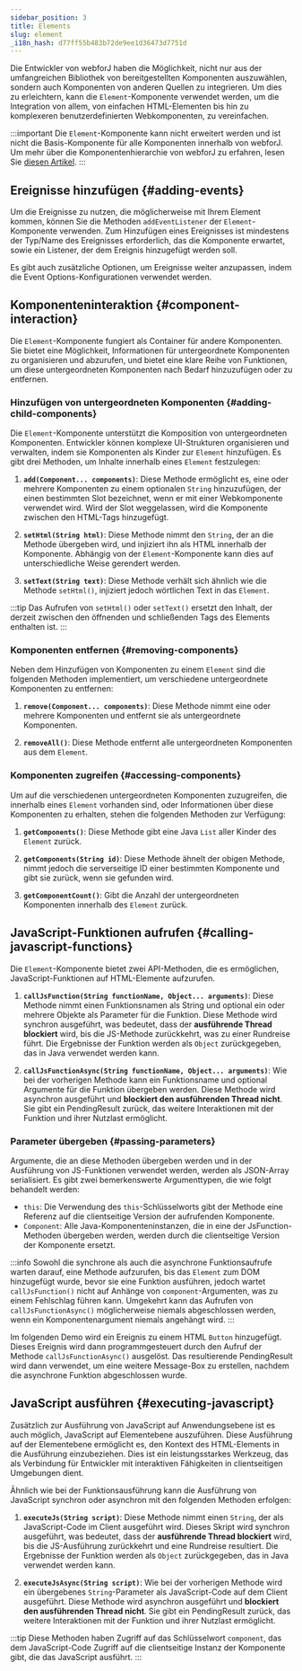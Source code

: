 ```yaml
---
sidebar_position: 3
title: Elements
slug: element
_i18n_hash: d77ff55b483b72de9ee1d36473d7751d
---
```

<DocChip chip='since' label='23.06' />
<JavadocLink type="foundation" location="com/webforj/component/element/Element" top='true'/>

Die Entwickler von webforJ haben die Möglichkeit, nicht nur aus der umfangreichen Bibliothek von bereitgestellten Komponenten auszuwählen, sondern auch Komponenten von anderen Quellen zu integrieren. Um dies zu erleichtern, kann die `Element`-Komponente verwendet werden, um die Integration von allem, von einfachen HTML-Elementen bis hin zu komplexeren benutzerdefinierten Webkomponenten, zu vereinfachen.

:::important
Die `Element`-Komponente kann nicht erweitert werden und ist nicht die Basis-Komponente für alle Komponenten innerhalb von webforJ. Um mehr über die Komponentenhierarchie von webforJ zu erfahren, lesen Sie [diesen Artikel](../architecture/controls-components.md).
:::

<ComponentDemo 
path='/webforj/elementinputdemo?' 
javaE='https://raw.githubusercontent.com/webforj/webforj-documentation/refs/heads/main/src/main/java/com/webforj/samples/views/element/ElementInputDemoView.java'
cssURL='/css/element/elementInput.css'
/>

## Ereignisse hinzufügen {#adding-events}

Um die Ereignisse zu nutzen, die möglicherweise mit Ihrem Element kommen, können Sie die Methoden `addEventListener` der `Element`-Komponente verwenden. Zum Hinzufügen eines Ereignisses ist mindestens der Typ/Name des Ereignisses erforderlich, das die Komponente erwartet, sowie ein Listener, der dem Ereignis hinzugefügt werden soll.

Es gibt auch zusätzliche Optionen, um Ereignisse weiter anzupassen, indem die Event Options-Konfigurationen verwendet werden.

<ComponentDemo 
path='/webforj/elementinputevent?' 
javaE='https://raw.githubusercontent.com/webforj/webforj-documentation/refs/heads/main/src/main/java/com/webforj/samples/views/element/ElementInputEventView.java'
cssURL='/css/element/elementInputEvent.css'
height='240px'
/>

## Komponenteninteraktion {#component-interaction}

Die `Element`-Komponente fungiert als Container für andere Komponenten. Sie bietet eine Möglichkeit, Informationen für untergeordnete Komponenten zu organisieren und abzurufen, und bietet eine klare Reihe von Funktionen, um diese untergeordneten Komponenten nach Bedarf hinzuzufügen oder zu entfernen.

### Hinzufügen von untergeordneten Komponenten {#adding-child-components}

Die `Element`-Komponente unterstützt die Komposition von untergeordneten Komponenten. Entwickler können komplexe UI-Strukturen organisieren und verwalten, indem sie Komponenten als Kinder zur `Element` hinzufügen. Es gibt drei Methoden, um Inhalte innerhalb eines `Element` festzulegen:

1. **`add(Component... components)`**: Diese Methode ermöglicht es, eine oder mehrere Komponenten zu einem optionalen `String` hinzuzufügen, der einen bestimmten Slot bezeichnet, wenn er mit einer Webkomponente verwendet wird. Wird der Slot weggelassen, wird die Komponente zwischen den HTML-Tags hinzugefügt.

2. **`setHtml(String html)`**: Diese Methode nimmt den `String`, der an die Methode übergeben wird, und injiziert ihn als HTML innerhalb der Komponente. Abhängig von der `Element`-Komponente kann dies auf unterschiedliche Weise gerendert werden.

3. **`setText(String text)`**: Diese Methode verhält sich ähnlich wie die Methode `setHtml()`, injiziert jedoch wörtlichen Text in das `Element`.

<ComponentDemo 
path='/webforj/elementinputtext?' 
javaE='https://raw.githubusercontent.com/webforj/webforj-documentation/refs/heads/main/src/main/java/com/webforj/samples/views/element/ElementInputTextView.java'
cssURL='/css/element/elementInput.css'
height='175px'
/>

:::tip
Das Aufrufen von `setHtml()` oder `setText()` ersetzt den Inhalt, der derzeit zwischen den öffnenden und schließenden Tags des Elements enthalten ist.
:::

### Komponenten entfernen {#removing-components}

Neben dem Hinzufügen von Komponenten zu einem `Element` sind die folgenden Methoden implementiert, um verschiedene untergeordnete Komponenten zu entfernen:

1. **`remove(Component... components)`**: Diese Methode nimmt eine oder mehrere Komponenten und entfernt sie als untergeordnete Komponenten.

2. **`removeAll()`**: Diese Methode entfernt alle untergeordneten Komponenten aus dem `Element`.

### Komponenten zugreifen {#accessing-components}

Um auf die verschiedenen untergeordneten Komponenten zuzugreifen, die innerhalb eines `Element` vorhanden sind, oder Informationen über diese Komponenten zu erhalten, stehen die folgenden Methoden zur Verfügung:

1. **`getComponents()`**: Diese Methode gibt eine Java `List` aller Kinder des `Element` zurück.

2. **`getComponents(String id)`**: Diese Methode ähnelt der obigen Methode, nimmt jedoch die serverseitige ID einer bestimmten Komponente und gibt sie zurück, wenn sie gefunden wird.

3. **`getComponentCount()`**: Gibt die Anzahl der untergeordneten Komponenten innerhalb des `Element` zurück.

## JavaScript-Funktionen aufrufen {#calling-javascript-functions}

Die `Element`-Komponente bietet zwei API-Methoden, die es ermöglichen, JavaScript-Funktionen auf HTML-Elemente aufzurufen.

1. **`callJsFunction(String functionName, Object... arguments)`**: Diese Methode nimmt einen Funktionsnamen als String und optional ein oder mehrere Objekte als Parameter für die Funktion. Diese Methode wird synchron ausgeführt, was bedeutet, dass der **ausführende Thread blockiert** wird, bis die JS-Methode zurückkehrt, was zu einer Rundreise führt. Die Ergebnisse der Funktion werden als `Object` zurückgegeben, das in Java verwendet werden kann.

2. **`callJsFunctionAsync(String functionName, Object... arguments)`**: Wie bei der vorherigen Methode kann ein Funktionsname und optional Argumente für die Funktion übergeben werden. Diese Methode wird asynchron ausgeführt und **blockiert den ausführenden Thread nicht**. Sie gibt ein <JavadocLink type="foundation" location="com/webforj/PendingResult" code='true'>PendingResult</JavadocLink> zurück, das weitere Interaktionen mit der Funktion und ihrer Nutzlast ermöglicht.

### Parameter übergeben {#passing-parameters}

Argumente, die an diese Methoden übergeben werden und in der Ausführung von JS-Funktionen verwendet werden, werden als JSON-Array serialisiert. Es gibt zwei bemerkenswerte Argumenttypen, die wie folgt behandelt werden:
- `this`: Die Verwendung des `this`-Schlüsselworts gibt der Methode eine Referenz auf die clientseitige Version der aufrufenden Komponente.
- `Component`: Alle Java-Komponenteninstanzen, die in eine der JsFunction-Methoden übergeben werden, werden durch die clientseitige Version der Komponente ersetzt.

:::info
Sowohl die synchrone als auch die asynchrone Funktionsaufrufe warten darauf, eine Methode aufzurufen, bis das `Element` zum DOM hinzugefügt wurde, bevor sie eine Funktion ausführen, jedoch wartet `callJsFunction()` nicht auf Anhänge von `component`-Argumenten, was zu einem Fehlschlag führen kann. Umgekehrt kann das Aufrufen von `callJsFunctionAsync()` möglicherweise niemals abgeschlossen werden, wenn ein Komponentenargument niemals angehängt wird.
:::

Im folgenden Demo wird ein Ereignis zu einem HTML `Button` hinzugefügt. Dieses Ereignis wird dann programmgesteuert durch den Aufruf der Methode `callJsFunctionAsync()` ausgelöst. Das resultierende <JavadocLink type="foundation" location="com/webforj/PendingResult" code='true'>PendingResult</JavadocLink> wird dann verwendet, um eine weitere Message-Box zu erstellen, nachdem die asynchrone Funktion abgeschlossen wurde.

<ComponentDemo 
path='/webforj/elementinputfunction?' 
javaE='https://raw.githubusercontent.com/webforj/webforj-documentation/refs/heads/main/src/main/java/com/webforj/samples/views/element/ElementInputFunctionView.java'
cssURL='/css/element/elementInput.css'
height='240px'
/>

## JavaScript ausführen {#executing-javascript}

Zusätzlich zur Ausführung von JavaScript auf Anwendungsebene ist es auch möglich, JavaScript auf Elementebene auszuführen. Diese Ausführung auf der Elementebene ermöglicht es, den Kontext des HTML-Elements in die Ausführung einzubeziehen. Dies ist ein leistungsstarkes Werkzeug, das als Verbindung für Entwickler mit interaktiven Fähigkeiten in clientseitigen Umgebungen dient.

Ähnlich wie bei der Funktionsausführung kann die Ausführung von JavaScript synchron oder asynchron mit den folgenden Methoden erfolgen:

1. **`executeJs(String script)`**: Diese Methode nimmt einen `String`, der als JavaScript-Code im Client ausgeführt wird. Dieses Skript wird synchron ausgeführt, was bedeutet, dass der **ausführende Thread blockiert** wird, bis die JS-Ausführung zurückkehrt und eine Rundreise resultiert. Die Ergebnisse der Funktion werden als `Object` zurückgegeben, das in Java verwendet werden kann.

2. **`executeJsAsync(String script)`**: Wie bei der vorherigen Methode wird ein übergebenes `String`-Parameter als JavaScript-Code auf dem Client ausgeführt. Diese Methode wird asynchron ausgeführt und **blockiert den ausführenden Thread nicht**. Sie gibt ein <JavadocLink type="foundation" location="com/webforj/PendingResult" code='true'>PendingResult</JavadocLink> zurück, das weitere Interaktionen mit der Funktion und ihrer Nutzlast ermöglicht.

:::tip
Diese Methoden haben Zugriff auf das Schlüsselwort `component`, das dem JavaScript-Code Zugriff auf die clientseitige Instanz der Komponente gibt, die das JavaScript ausführt.
:::
